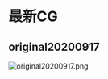 # 最新CG

## original20200917

![original20200917.png](https://i.loli.net/2020/09/18/5cwvQ2NG7oRdrum.png)
